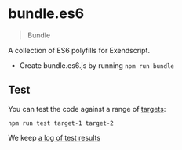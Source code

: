 # bundle.es6

> Bundle

A collection of ES6 polyfills for Exendscript.

- Create bundle.es6.js by running `npm run bundle`

## Test

You can test the code against a range of [targets](https://github.com/nbqx/fakestk/blob/master/resources/versions.json):

    npm run test target-1 target-2

We keep [a log of test results](./test/results_log.md)
